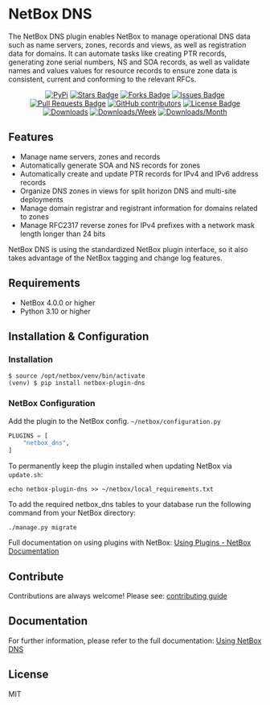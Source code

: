 # NetBox DNS
The NetBox DNS plugin enables NetBox to manage operational DNS data such as name servers, zones, records and views, as well as registration data for domains. It can automate tasks like creating PTR records, generating zone serial numbers, NS and SOA records, as well as validate names and values values for resource records to ensure zone data is consistent, current and conforming to the relevant RFCs.

<div align="center">
<a href="https://pypi.org/project/netbox-plugin-dns/"><img src="https://img.shields.io/pypi/v/netbox-plugin-dns" alt="PyPi"/></a>
<a href="https://github.com/peteeckel/netbox-plugin-dns/stargazers"><img src="https://img.shields.io/github/stars/peteeckel/netbox-plugin-dns?style=flat" alt="Stars Badge"/></a>
<a href="https://github.com/peteeckel/netbox-plugin-dns/network/members"><img src="https://img.shields.io/github/forks/peteeckel/netbox-plugin-dns?style=flat" alt="Forks Badge"/></a>
<a href="https://github.com/peteeckel/netbox-plugin-dns/issues"><img src="https://img.shields.io/github/issues/peteeckel/netbox-plugin-dns" alt="Issues Badge"/></a>
<a href="https://github.com/peteeckel/netbox-plugin-dns/pulls"><img src="https://img.shields.io/github/issues-pr/peteeckel/netbox-plugin-dns" alt="Pull Requests Badge"/></a>
<a href="https://github.com/peteeckel/netbox-plugin-dns/graphs/contributors"><img alt="GitHub contributors" src="https://img.shields.io/github/contributors/peteeckel/netbox-plugin-dns?color=2b9348"></a>
<a href="https://github.com/peteeckel/netbox-plugin-dns/blob/master/LICENSE"><img src="https://img.shields.io/github/license/peteeckel/netbox-plugin-dns?color=2b9348" alt="License Badge"/></a>
<a href="https://pepy.tech/project/netbox-plugin-dns"><img alt="Downloads" src="https://static.pepy.tech/badge/netbox-plugin-dns"></a>
<a href="https://pepy.tech/project/netbox-plugin-dns"><img alt="Downloads/Week" src="https://static.pepy.tech/badge/netbox-plugin-dns/month"></a>
<a href="https://pepy.tech/project/netbox-plugin-dns"><img alt="Downloads/Month" src="https://static.pepy.tech/badge/netbox-plugin-dns/week"></a>
</div>

## Features

* Manage name servers, zones and records
* Automatically generate SOA and NS records for zones
* Automatically create and update PTR records for IPv4 and IPv6 address records
* Organize DNS zones in views for split horizon DNS and multi-site deployments
* Manage domain registrar and registrant information for domains related to zones
* Manage RFC2317 reverse zones for IPv4 prefixes with a network mask length longer than 24 bits

NetBox DNS is using the standardized NetBox plugin interface, so it also takes advantage of the NetBox tagging and change log features.

## Requirements

* NetBox 4.0.0 or higher
* Python 3.10 or higher

## Installation & Configuration

### Installation

```
$ source /opt/netbox/venv/bin/activate
(venv) $ pip install netbox-plugin-dns
```

### NetBox Configuration

Add the plugin to the NetBox config. `~/netbox/configuration.py`

```python
PLUGINS = [
    "netbox_dns",
]
```

To permanently keep the plugin installed when updating NetBox via `update.sh`:

```
echo netbox-plugin-dns >> ~/netbox/local_requirements.txt
```

To add the required netbox_dns tables to your database run the following command from your NetBox directory:

```
./manage.py migrate
```

Full documentation on using plugins with NetBox: [Using Plugins - NetBox Documentation](https://netbox.readthedocs.io/en/stable/plugins/)

## Contribute

Contributions are always welcome! Please see: [contributing guide](CONTRIBUTING.md)

## Documentation

For further information, please refer to the full documentation: [Using NetBox DNS](docs/using_netbox_dns.md)

## License

MIT
